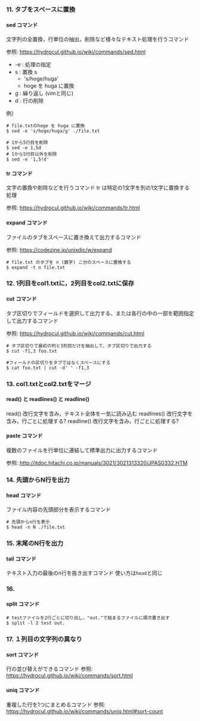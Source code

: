 ### 11. タブをスペースに置換
#### sed コマンド
文字列の全置換，行単位の抽出，削除など様々なテキスト処理を行うコマンド

参照: https://hydrocul.github.io/wiki/commands/sed.html
 - -e : 処理の指定
 - s : 置換 s
   - 's/hoge/huga'
   - hoge を huga に置換
 - g : 繰り返し (vimと同じ)
 - d : 行の削除

例）
```
# file.txtのhoge を huga に置換
$ sed -e 's/hoge/huga/g' ./file.txt 

# 1から5行目を削除
$ sed -e 1,5d
# 1から5行目以外を削除
$ sed -e '1,5!d'
```

#### tr コマンド
文字の置換や削除などを行うコマンド
tr は特定の1文字を別の1文字に置換する処理

参照: https://hydrocul.github.io/wiki/commands/tr.html

#### expand コマンド
ファイルのタブをスペースに置き換えて出力するコマンド

参照: https://codezine.jp/unixdic/w/expand

```
# file.txt のタブを n (数字) こ分のスペースに置換する
$ expand -t n file.txt
```

### 12. 1列目をcol1.txtに，2列目をcol2.txtに保存
#### cut コマンド
タブ区切りでフィールドを選択して出力する、または各行の中の一部を範囲指定して出力するコマンド

参照: https://hydrocul.github.io/wiki/commands/cut.html

```
# タブ区切りで最初の列と3列目だけを抽出して、タブ区切りで出力する
$ cut -f1,3 foo.txt

#フィールドの区切りをタブではなくスペースにする
$ cat foo.txt | cut -d' ' -f1,3
```

### 13. col1.txtとcol2.txtをマージ
#### read() と readlines() と readline()
read() 改行文字を含み，テキスト全体を一気に読み込む
readlines() 改行文字を含み，行ごとに処理する?
readline() 改行文字を含み，行ごとに処理する?

#### paste コマンド
複数のファイルを行単位に連結して標準出力に出力するコマンド

参照: http://itdoc.hitachi.co.jp/manuals/3021/3021313320/JPAS0332.HTM

### 14. 先頭からN行を出力
#### head コマンド
ファイル内容の先頭部分を表示するコマンド
```
# 先頭からn行を表示
$ head -n N ./file.txt
```

### 15. 末尾のN行を出力
#### tail コマンド
テキスト入力の最後のn行を抜き出すコマンド
使い方は`head`と同じ

### 16. 
#### split コマンド
```
# testファイルを2行ごとに切り出し，"out."で始まるファイルに順次書き出す
$ split -l 2 test out.
```

### 17. １列目の文字列の異なり
#### sort コマンド
行の並び替えができるコマンド
参照: https://hydrocul.github.io/wiki/commands/sort.html

#### uniq コマンド
重複した行を1つにまとめるコマンド
参照: https://hydrocul.github.io/wiki/commands/uniq.html#sort-count
